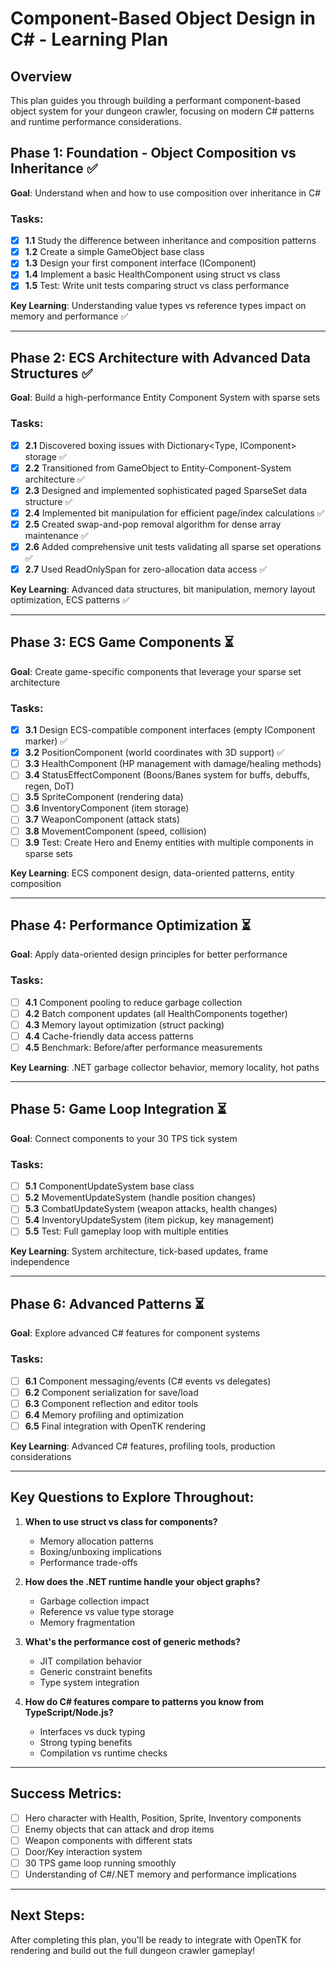 # Component-Based Object Design in C# - Learning Plan

## Overview
This plan guides you through building a performant component-based object system for your dungeon crawler, focusing on modern C# patterns and runtime performance considerations.

## Phase 1: Foundation - Object Composition vs Inheritance ✅
**Goal**: Understand when and how to use composition over inheritance in C#

### Tasks:
- [x] **1.1** Study the difference between inheritance and composition patterns
- [x] **1.2** Create a simple GameObject base class
- [x] **1.3** Design your first component interface (IComponent)
- [x] **1.4** Implement a basic HealthComponent using struct vs class
- [x] **1.5** Test: Write unit tests comparing struct vs class performance

**Key Learning**: Understanding value types vs reference types impact on memory and performance ✅

---

## Phase 2: ECS Architecture with Advanced Data Structures ✅
**Goal**: Build a high-performance Entity Component System with sparse sets

### Tasks:
- [x] **2.1** Discovered boxing issues with Dictionary<Type, IComponent> storage ✅
- [x] **2.2** Transitioned from GameObject to Entity-Component-System architecture ✅
- [x] **2.3** Designed and implemented sophisticated paged SparseSet<T> data structure ✅
- [x] **2.4** Implemented bit manipulation for efficient page/index calculations ✅
- [x] **2.5** Created swap-and-pop removal algorithm for dense array maintenance ✅
- [x] **2.6** Added comprehensive unit tests validating all sparse set operations ✅
- [x] **2.7** Used ReadOnlySpan<T> for zero-allocation data access ✅

**Key Learning**: Advanced data structures, bit manipulation, memory layout optimization, ECS patterns ✅

---

## Phase 3: ECS Game Components ⏳
**Goal**: Create game-specific components that leverage your sparse set architecture

### Tasks:
- [x] **3.1** Design ECS-compatible component interfaces (empty IComponent marker) ✅
- [x] **3.2** PositionComponent (world coordinates with 3D support) ✅
- [ ] **3.3** HealthComponent (HP management with damage/healing methods)
- [ ] **3.4** StatusEffectComponent (Boons/Banes system for buffs, debuffs, regen, DoT)
- [ ] **3.5** SpriteComponent (rendering data)
- [ ] **3.6** InventoryComponent (item storage)
- [ ] **3.7** WeaponComponent (attack stats)
- [ ] **3.8** MovementComponent (speed, collision)
- [ ] **3.9** Test: Create Hero and Enemy entities with multiple components in sparse sets

**Key Learning**: ECS component design, data-oriented patterns, entity composition

---

## Phase 4: Performance Optimization ⏳
**Goal**: Apply data-oriented design principles for better performance

### Tasks:
- [ ] **4.1** Component pooling to reduce garbage collection
- [ ] **4.2** Batch component updates (all HealthComponents together)
- [ ] **4.3** Memory layout optimization (struct packing)
- [ ] **4.4** Cache-friendly data access patterns
- [ ] **4.5** Benchmark: Before/after performance measurements

**Key Learning**: .NET garbage collector behavior, memory locality, hot paths

---

## Phase 5: Game Loop Integration ⏳
**Goal**: Connect components to your 30 TPS tick system

### Tasks:
- [ ] **5.1** ComponentUpdateSystem base class
- [ ] **5.2** MovementUpdateSystem (handle position changes)
- [ ] **5.3** CombatUpdateSystem (weapon attacks, health changes)
- [ ] **5.4** InventoryUpdateSystem (item pickup, key management)
- [ ] **5.5** Test: Full gameplay loop with multiple entities

**Key Learning**: System architecture, tick-based updates, frame independence

---

## Phase 6: Advanced Patterns ⏳
**Goal**: Explore advanced C# features for component systems

### Tasks:
- [ ] **6.1** Component messaging/events (C# events vs delegates)
- [ ] **6.2** Component serialization for save/load
- [ ] **6.3** Component reflection and editor tools
- [ ] **6.4** Memory profiling and optimization
- [ ] **6.5** Final integration with OpenTK rendering

**Key Learning**: Advanced C# features, profiling tools, production considerations

---

## Key Questions to Explore Throughout:

1. **When to use struct vs class for components?**
   - Memory allocation patterns
   - Boxing/unboxing implications
   - Performance trade-offs

2. **How does the .NET runtime handle your object graphs?**
   - Garbage collection impact
   - Reference vs value type storage
   - Memory fragmentation

3. **What's the performance cost of generic methods?**
   - JIT compilation behavior
   - Generic constraint benefits
   - Type system integration

4. **How do C# features compare to patterns you know from TypeScript/Node.js?**
   - Interfaces vs duck typing
   - Strong typing benefits
   - Compilation vs runtime checks

---

## Success Metrics:
- [ ] Hero character with Health, Position, Sprite, Inventory components
- [ ] Enemy objects that can attack and drop items
- [ ] Weapon components with different stats
- [ ] Door/Key interaction system
- [ ] 30 TPS game loop running smoothly
- [ ] Understanding of C#/.NET memory and performance implications

---

## Next Steps:
After completing this plan, you'll be ready to integrate with OpenTK for rendering and build out the full dungeon crawler gameplay!